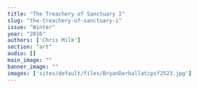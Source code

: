 ```yaml
---
title: "The Treachery of Sanctuary I"
slug: "the-treachery-of-sanctuary-i"
issue: "Winter"
year: "2016"
authors: ['Chris Milk']
section: "art"
audio: []
main_image: ""
banner_image: ""
images: ['sites/default/files/BryanDerballatcpsf2523.jpg']
---
```

